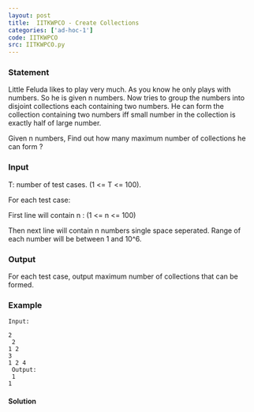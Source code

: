 ```yaml
---
layout: post
title:  IITKWPCO - Create Collections
categories: ['ad-hoc-1']
code: IITKWPCO
src: IITKWPCO.py
---
```


### **Statement**

Little Feluda likes to play very much. As you know he only plays with numbers.
So he is given n numbers. Now tries to group the numbers into disjoint
collections each containing two numbers. He can form the collection containing
two numbers iff small number in the collection is exactly half of large
number.

Given n numbers, Find out how many maximum number of collections he can form ?

### Input

T: number of test cases. (1 <= T <= 100).

For each test case:

First line will contain n : (1 <= n <= 100)

Then next line will contain n numbers single space seperated. Range of each
number will be between 1 and 10^6.

### Output

For each test case, output maximum number of collections that can be formed.

### Example

    
    
    Input:
    2  
     2  
    1 2  
    3   
    1 2 4  
     Output:  
     1  
    1



#### **Solution**



